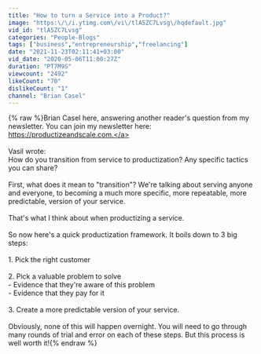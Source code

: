 ```yaml
---
title: "How to turn a Service into a Product?"
image: "https:\/\/i.ytimg.com\/vi\/tlA5ZC7Lvsg\/hqdefault.jpg"
vid_id: "tlA5ZC7Lvsg"
categories: "People-Blogs"
tags: ["business","entrepreneurship","freelancing"]
date: "2021-11-23T02:11:41+03:00"
vid_date: "2020-05-06T11:00:27Z"
duration: "PT7M9S"
viewcount: "2492"
likeCount: "70"
dislikeCount: "1"
channel: "Brian Casel"
---
```

{% raw %}Brian Casel here, answering another reader's question from my newsletter.  You can join my newsletter here:  <a rel="nofollow" target="blank" href="https://productizeandscale.com.">https://productizeandscale.com.</a><br /><br />Vasil wrote:<br />How do you transition from service to productization? Any specific tactics you can share?<br /><br />First, what does it mean to &quot;transition&quot;?  We're talking about serving anyone and everyone, to becoming a much more specific, more repeatable, more predictable, version of your service.<br /><br />That's what I think about when productizing a service.  <br /><br />So now here's a quick productization framework.  It boils down to 3 big steps:<br /><br />1.  Pick the right customer<br /><br />2.  Pick a valuable problem to solve<br />  - Evidence that they're aware of this problem<br />  - Evidence that they pay for it<br /><br />3.  Create a more predictable version of your service.<br /><br />Obviously, none of this will happen overnight.  You will need to go through many rounds of trial and error on each of these steps.  But this process is well worth it!{% endraw %}
